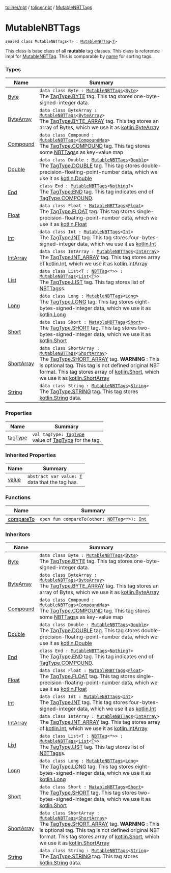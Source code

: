 [toliner/nbt](../../index.md) / [toliner.nbt](../index.md) / [MutableNBTTags](./index.md)

# MutableNBTTags

`sealed class MutableNBTTags<T> : `[`MutableNBTTag`](../-mutable-n-b-t-tag/index.md)`<`[`T`](index.md#T)`>`

This class is base class of all **mutable** tag classes.
This class is reference impl for [MutableNBTTag](../-mutable-n-b-t-tag/index.md).
This is comparable by [name](#) for sorting tags.

### Types

| Name | Summary |
|---|---|
| [Byte](-byte/index.md) | `data class Byte : `[`MutableNBTTags`](./index.md)`<`[`Byte`](https://kotlinlang.org/api/latest/jvm/stdlib/kotlin/-byte/index.html)`>`<br>The [TagType.BYTE](../-tag-type/-b-y-t-e.md) tag. This tag stores one-byte-signed-integer data. |
| [ByteArray](-byte-array/index.md) | `data class ByteArray : `[`MutableNBTTags`](./index.md)`<`[`ByteArray`](https://kotlinlang.org/api/latest/jvm/stdlib/kotlin/-byte-array/index.html)`>`<br>The [TagType.BYTE_ARRAY](../-tag-type/-b-y-t-e_-a-r-r-a-y.md) tag. This tag stores an array of Bytes, which we use it as [kotlin.ByteArray](https://kotlinlang.org/api/latest/jvm/stdlib/kotlin/-byte-array/index.html) |
| [Compound](-compound/index.md) | `data class Compound : `[`MutableNBTTags`](./index.md)`<`[`CompoundMap`](../-compound-map/index.md)`>`<br>The [TagType.COMPOUND](../-tag-type/-c-o-m-p-o-u-n-d.md) tag. This tag stores some [NBTTags](../-n-b-t-tags/index.md)s as key-value map |
| [Double](-double/index.md) | `data class Double : `[`MutableNBTTags`](./index.md)`<`[`Double`](https://kotlinlang.org/api/latest/jvm/stdlib/kotlin/-double/index.html)`>`<br>The [TagType.DOUBLE](../-tag-type/-d-o-u-b-l-e.md) tag. This tag stores double-precision-floating-point-number data, which we use it as [kotlin.Double](https://kotlinlang.org/api/latest/jvm/stdlib/kotlin/-double/index.html) |
| [End](-end/index.md) | `class End : `[`MutableNBTTags`](./index.md)`<`[`Nothing`](https://kotlinlang.org/api/latest/jvm/stdlib/kotlin/-nothing/index.html)`?>`<br>The [TagType.END](../-tag-type/-e-n-d.md) tag. This tag indicates end of [TagType.COMPOUND](../-tag-type/-c-o-m-p-o-u-n-d.md). |
| [Float](-float/index.md) | `data class Float : `[`MutableNBTTags`](./index.md)`<`[`Float`](https://kotlinlang.org/api/latest/jvm/stdlib/kotlin/-float/index.html)`>`<br>The [TagType.FLOAT](../-tag-type/-f-l-o-a-t.md) tag. This tag stores single-precision-floating-point-number data, which we use it as [kotlin.Float](https://kotlinlang.org/api/latest/jvm/stdlib/kotlin/-float/index.html) |
| [Int](-int/index.md) | `data class Int : `[`MutableNBTTags`](./index.md)`<`[`Int`](https://kotlinlang.org/api/latest/jvm/stdlib/kotlin/-int/index.html)`>`<br>The [TagType.INT](../-tag-type/-i-n-t.md) tag. This tag stores four-bytes-signed-integer data, which we use it as [kotlin.Int](https://kotlinlang.org/api/latest/jvm/stdlib/kotlin/-int/index.html) |
| [IntArray](-int-array/index.md) | `data class IntArray : `[`MutableNBTTags`](./index.md)`<`[`IntArray`](https://kotlinlang.org/api/latest/jvm/stdlib/kotlin/-int-array/index.html)`>`<br>The [TagType.INT_ARRAY](../-tag-type/-i-n-t_-a-r-r-a-y.md) tag. This tag stores array of [kotlin.Int](https://kotlinlang.org/api/latest/jvm/stdlib/kotlin/-int/index.html), which we use it as [kotlin.IntArray](https://kotlinlang.org/api/latest/jvm/stdlib/kotlin/-int-array/index.html) |
| [List](-list/index.md) | `data class List<T : `[`NBTTag`](../-n-b-t-tag/index.md)`<*>> : `[`MutableNBTTags`](./index.md)`<`[`List`](https://kotlinlang.org/api/latest/jvm/stdlib/kotlin.collections/-list/index.html)`<`[`T`](-list/index.md#T)`>>`<br>The [TagType.LIST](../-tag-type/-l-i-s-t.md) tag. This tag stores list of [NBTTags](../-n-b-t-tags/index.md)s. |
| [Long](-long/index.md) | `data class Long : `[`MutableNBTTags`](./index.md)`<`[`Long`](https://kotlinlang.org/api/latest/jvm/stdlib/kotlin/-long/index.html)`>`<br>The [TagType.LONG](../-tag-type/-l-o-n-g.md) tag. This tag stores eight-bytes-signed-integer data, which we use it as [kotlin.Long](https://kotlinlang.org/api/latest/jvm/stdlib/kotlin/-long/index.html) |
| [Short](-short/index.md) | `data class Short : `[`MutableNBTTags`](./index.md)`<`[`Short`](https://kotlinlang.org/api/latest/jvm/stdlib/kotlin/-short/index.html)`>`<br>The [TagType.SHORT](../-tag-type/-s-h-o-r-t.md) tag. This tag stores two-bytes-signed-integer data, which we use it as [kotlin.Short](https://kotlinlang.org/api/latest/jvm/stdlib/kotlin/-short/index.html) |
| [ShortArray](-short-array/index.md) | `data class ShortArray : `[`MutableNBTTags`](./index.md)`<`[`ShortArray`](https://kotlinlang.org/api/latest/jvm/stdlib/kotlin/-short-array/index.html)`>`<br>The [TagType.SHORT_ARRAY](../-tag-type/-s-h-o-r-t_-a-r-r-a-y.md) tag. **WARNING** : This is optional tag. This tag is not defined original NBT format. This tag stores array of [kotlin.Short](https://kotlinlang.org/api/latest/jvm/stdlib/kotlin/-short/index.html), which we use it as [kotlin.ShortArray](https://kotlinlang.org/api/latest/jvm/stdlib/kotlin/-short-array/index.html) |
| [String](-string/index.md) | `data class String : `[`MutableNBTTags`](./index.md)`<`[`String`](https://kotlinlang.org/api/latest/jvm/stdlib/kotlin/-string/index.html)`>`<br>The [TagType.STRING](../-tag-type/-s-t-r-i-n-g.md) tag. This tag stores [kotlin.String](https://kotlinlang.org/api/latest/jvm/stdlib/kotlin/-string/index.html) data. |

### Properties

| Name | Summary |
|---|---|
| [tagType](tag-type.md) | `val tagType: `[`TagType`](../-tag-type/index.md)<br>value of [TagType](../-tag-type/index.md) for the tag. |

### Inherited Properties

| Name | Summary |
|---|---|
| [value](../-mutable-n-b-t-tag/value.md) | `abstract var value: `[`T`](../-mutable-n-b-t-tag/index.md#T)<br>data that the tag has. |

### Functions

| Name | Summary |
|---|---|
| [compareTo](compare-to.md) | `open fun compareTo(other: `[`NBTTag`](../-n-b-t-tag/index.md)`<*>): `[`Int`](https://kotlinlang.org/api/latest/jvm/stdlib/kotlin/-int/index.html) |

### Inheritors

| Name | Summary |
|---|---|
| [Byte](-byte/index.md) | `data class Byte : `[`MutableNBTTags`](./index.md)`<`[`Byte`](https://kotlinlang.org/api/latest/jvm/stdlib/kotlin/-byte/index.html)`>`<br>The [TagType.BYTE](../-tag-type/-b-y-t-e.md) tag. This tag stores one-byte-signed-integer data. |
| [ByteArray](-byte-array/index.md) | `data class ByteArray : `[`MutableNBTTags`](./index.md)`<`[`ByteArray`](https://kotlinlang.org/api/latest/jvm/stdlib/kotlin/-byte-array/index.html)`>`<br>The [TagType.BYTE_ARRAY](../-tag-type/-b-y-t-e_-a-r-r-a-y.md) tag. This tag stores an array of Bytes, which we use it as [kotlin.ByteArray](https://kotlinlang.org/api/latest/jvm/stdlib/kotlin/-byte-array/index.html) |
| [Compound](-compound/index.md) | `data class Compound : `[`MutableNBTTags`](./index.md)`<`[`CompoundMap`](../-compound-map/index.md)`>`<br>The [TagType.COMPOUND](../-tag-type/-c-o-m-p-o-u-n-d.md) tag. This tag stores some [NBTTags](../-n-b-t-tags/index.md)s as key-value map |
| [Double](-double/index.md) | `data class Double : `[`MutableNBTTags`](./index.md)`<`[`Double`](https://kotlinlang.org/api/latest/jvm/stdlib/kotlin/-double/index.html)`>`<br>The [TagType.DOUBLE](../-tag-type/-d-o-u-b-l-e.md) tag. This tag stores double-precision-floating-point-number data, which we use it as [kotlin.Double](https://kotlinlang.org/api/latest/jvm/stdlib/kotlin/-double/index.html) |
| [End](-end/index.md) | `class End : `[`MutableNBTTags`](./index.md)`<`[`Nothing`](https://kotlinlang.org/api/latest/jvm/stdlib/kotlin/-nothing/index.html)`?>`<br>The [TagType.END](../-tag-type/-e-n-d.md) tag. This tag indicates end of [TagType.COMPOUND](../-tag-type/-c-o-m-p-o-u-n-d.md). |
| [Float](-float/index.md) | `data class Float : `[`MutableNBTTags`](./index.md)`<`[`Float`](https://kotlinlang.org/api/latest/jvm/stdlib/kotlin/-float/index.html)`>`<br>The [TagType.FLOAT](../-tag-type/-f-l-o-a-t.md) tag. This tag stores single-precision-floating-point-number data, which we use it as [kotlin.Float](https://kotlinlang.org/api/latest/jvm/stdlib/kotlin/-float/index.html) |
| [Int](-int/index.md) | `data class Int : `[`MutableNBTTags`](./index.md)`<`[`Int`](https://kotlinlang.org/api/latest/jvm/stdlib/kotlin/-int/index.html)`>`<br>The [TagType.INT](../-tag-type/-i-n-t.md) tag. This tag stores four-bytes-signed-integer data, which we use it as [kotlin.Int](https://kotlinlang.org/api/latest/jvm/stdlib/kotlin/-int/index.html) |
| [IntArray](-int-array/index.md) | `data class IntArray : `[`MutableNBTTags`](./index.md)`<`[`IntArray`](https://kotlinlang.org/api/latest/jvm/stdlib/kotlin/-int-array/index.html)`>`<br>The [TagType.INT_ARRAY](../-tag-type/-i-n-t_-a-r-r-a-y.md) tag. This tag stores array of [kotlin.Int](https://kotlinlang.org/api/latest/jvm/stdlib/kotlin/-int/index.html), which we use it as [kotlin.IntArray](https://kotlinlang.org/api/latest/jvm/stdlib/kotlin/-int-array/index.html) |
| [List](-list/index.md) | `data class List<T : `[`NBTTag`](../-n-b-t-tag/index.md)`<*>> : `[`MutableNBTTags`](./index.md)`<`[`List`](https://kotlinlang.org/api/latest/jvm/stdlib/kotlin.collections/-list/index.html)`<`[`T`](-list/index.md#T)`>>`<br>The [TagType.LIST](../-tag-type/-l-i-s-t.md) tag. This tag stores list of [NBTTags](../-n-b-t-tags/index.md)s. |
| [Long](-long/index.md) | `data class Long : `[`MutableNBTTags`](./index.md)`<`[`Long`](https://kotlinlang.org/api/latest/jvm/stdlib/kotlin/-long/index.html)`>`<br>The [TagType.LONG](../-tag-type/-l-o-n-g.md) tag. This tag stores eight-bytes-signed-integer data, which we use it as [kotlin.Long](https://kotlinlang.org/api/latest/jvm/stdlib/kotlin/-long/index.html) |
| [Short](-short/index.md) | `data class Short : `[`MutableNBTTags`](./index.md)`<`[`Short`](https://kotlinlang.org/api/latest/jvm/stdlib/kotlin/-short/index.html)`>`<br>The [TagType.SHORT](../-tag-type/-s-h-o-r-t.md) tag. This tag stores two-bytes-signed-integer data, which we use it as [kotlin.Short](https://kotlinlang.org/api/latest/jvm/stdlib/kotlin/-short/index.html) |
| [ShortArray](-short-array/index.md) | `data class ShortArray : `[`MutableNBTTags`](./index.md)`<`[`ShortArray`](https://kotlinlang.org/api/latest/jvm/stdlib/kotlin/-short-array/index.html)`>`<br>The [TagType.SHORT_ARRAY](../-tag-type/-s-h-o-r-t_-a-r-r-a-y.md) tag. **WARNING** : This is optional tag. This tag is not defined original NBT format. This tag stores array of [kotlin.Short](https://kotlinlang.org/api/latest/jvm/stdlib/kotlin/-short/index.html), which we use it as [kotlin.ShortArray](https://kotlinlang.org/api/latest/jvm/stdlib/kotlin/-short-array/index.html) |
| [String](-string/index.md) | `data class String : `[`MutableNBTTags`](./index.md)`<`[`String`](https://kotlinlang.org/api/latest/jvm/stdlib/kotlin/-string/index.html)`>`<br>The [TagType.STRING](../-tag-type/-s-t-r-i-n-g.md) tag. This tag stores [kotlin.String](https://kotlinlang.org/api/latest/jvm/stdlib/kotlin/-string/index.html) data. |
